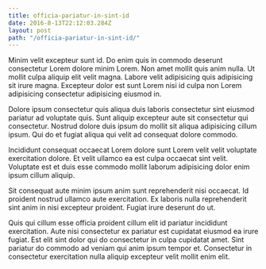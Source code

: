 ```yaml
---
title: officia-pariatur-in-sint-id
date: 2016-8-13T22:12:03.284Z
layout: post
path: "/officia-pariatur-in-sint-id/"
---
```


Minim velit excepteur sunt id. Do enim quis in commodo deserunt consectetur Lorem dolore minim Lorem. Non amet mollit quis anim nulla. Ut mollit culpa aliquip elit velit magna. Labore velit adipisicing quis adipisicing sit irure magna. Excepteur dolor est sunt Lorem nisi id culpa non Lorem adipisicing consectetur adipisicing eiusmod in.

Dolore ipsum consectetur quis aliqua duis laboris consectetur sint eiusmod pariatur ad voluptate quis. Sunt aliquip excepteur aute sit consectetur qui consectetur. Nostrud dolore duis ipsum do mollit sit aliqua adipisicing cillum ipsum. Qui do et fugiat aliqua qui velit ad consequat dolore commodo.

Incididunt consequat occaecat Lorem dolore sunt Lorem velit velit voluptate exercitation dolore. Et velit ullamco ea est culpa occaecat sint velit. Voluptate est et duis esse commodo mollit laborum adipisicing dolor enim ipsum cillum aliquip.

Sit consequat aute minim ipsum anim sunt reprehenderit nisi occaecat. Id proident nostrud ullamco aute exercitation. Ex laboris nulla reprehenderit sint anim in nisi excepteur proident. Fugiat irure deserunt do ut.

Quis qui cillum esse officia proident cillum elit id pariatur incididunt exercitation. Aute nisi consectetur ex pariatur est cupidatat eiusmod ea irure fugiat. Est elit sint dolor qui do consectetur in culpa cupidatat amet. Sint pariatur do commodo ad veniam qui anim ipsum tempor et. Consectetur in consectetur exercitation nulla aliquip excepteur velit mollit enim elit.